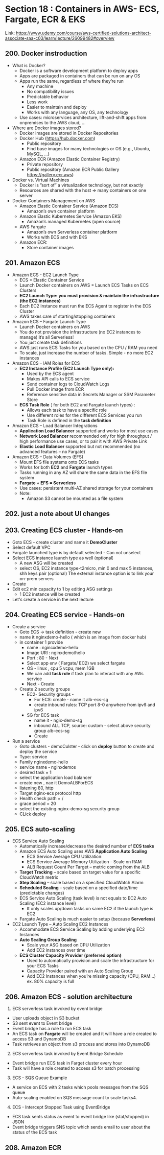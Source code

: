 # Section 18 : Containers in AWS- ECS, Fargate, ECR & EKS
Link: https://www.udemy.com/course/aws-certified-solutions-architect-associate-saa-c03/learn/lecture/26099482#overview

## 200. Docker instroduction
- What is Docker?
  - Docker is a software development platform to deploy apps
  - Apps are packaged in containers that can be run on any OS
  - Apps run the same, regardless of where they’re run
    - Any machine
    - No compatibility issues
    - Predictable behavior
    - Less work
    - Easier to maintain and deploy
    - Works with any language, any OS, any technology
  - Use cases: microservices architecture, lift-and-shift apps from onpremises
to the AWS cloud, …
- Where are Docker images stored?
  - Docker images are stored in Docker Repositories
  - Docker Hub (https://hub.docker.com)
    - Public repository
    - Find base images for many technologies or OS (e.g., Ubuntu, MySQL, …)
  - Amazon ECR (Amazon Elastic Container Registry)
    - Private repository
    - Public repository (Amazon ECR Public Gallery https://gallery.ecr.aws)
- Docker vs. Virtual Machines
  - Docker is ”sort of” a virtualization technology, but not exactly
  - Resources are shared with the host => many containers on one server
- Docker Containers Management on AWS
  - Amazon Elastic Container Service (Amazon ECS)
    - Amazon’s own container platform
  - Amazon Elastic Kubernetes Service (Amazon EKS)
    - Amazon’s managed Kubernetes (open source)
  - AWS Fargate
    - Amazon’s own Serverless container platform
    - Works with ECS and with EKS
  - Amazon ECR:
    - Store container images
 
## 201. Amazon ECS
- Amazon ECS - EC2 Launch Type
  - ECS = Elastic Container Service
  - Launch Docker containers on AWS = Launch ECS Tasks on ECS Clusters
  - **EC2 Launch Type: you must provision & maintain the infrastructure (the EC2 instances)**
  - Each EC2 Instance must run the ECS Agent to register in the ECS Cluster
  - AWS takes care of starting/stopping containers
- Amazon ECS – Fargate Launch Type
  - Launch Docker containers on AWS
  - You do not provision the infrastructure (no EC2 instances to manage) it’s all Serverless!
  - You just create task definitions
  - AWS just runs ECS Tasks for you based on the CPU / RAM you need
  - To scale, just increase the number of tasks. Simple - no more EC2 instances
- Amazon ECS – IAM Roles for ECS
  - **EC2 Instance Profile (EC2 Launch Type only):**
    - Used by the ECS agent
    - Makes API calls to ECS service
    - Send container logs to CloudWatch Logs
    - Pull Docker image from ECR
    - Reference sensitive data in Secrets Manager or SSM Parameter Store
  - **ECS Task Role** ( for both EC2 and Fargate launch types) :
    - Allows each task to have a specific role
    - Use different roles for the different ECS Services you run
    - Task Role is defined in the **task definition**
- Amazon ECS – Load Balancer Integrations
  - **Application Load Balancer** supported and works for most use cases
  - **Network Load Balancer** recommended only for high throughput / high performance use cases, or to pair it with AWS Private Link
  - **Elastic Load Balancer** supported but not recommended (no advanced features – no Fargate)
- Amazon ECS – Data Volumes (EFS)
  - Mount EFS file systems onto ECS tasks
  - Works for both **EC2** and **Fargate** launch types
  - Tasks running in any AZ will share the same data in the EFS file system
  - **Fargate + EFS = Serverless**
  - Use cases: persistent multi-AZ shared storage for
your containers
  - Note:
    - Amazon S3 cannot be mounted as a file system

## 202. just a note about UI changes

## 203. Creating ECS cluster - Hands-on
- Goto ECS - create cluster and name it **DemoCluster**
- Select default VPC
- Fargate launched type is by default selected - Can not unselect
- Select ECS instance launch type as well (optional)
  - A new ASG will be created
  - select OS, EC2 instance type-t2micro, min 0 and max 5 instances, shh keys pair (optional)
The external instance option is to link your on-prem servers
- Create
- Edit ec2 min capacity to 1 by editing ASG settings
  - 1 EC2 instance will be created
- Let's create a service in the next lecture

## 204. Creating ECS service - Hands-on
- Create a service
  - Goto ECS -> task definition - create new
  - name it nginxdemo-hello ( which is an image from docker hub)
  - in container 1 provide
    - name : ngincxdemo-hello
    - Image URI : nginxdemo/hello
    - Port : 80 - Next
    - Select app env ( Fargate/ EC2) we select fargate
    - OS - linux , cpu 5 vcpu, mem 1GB
    - We can add **task role** if task plan to interact with any AWs service
    - Next - Create
  - Create 2 security groups
    - EC2- Security groups -
      - For ECS: create - name it alb-ecs-sg
       - create inbound rules: TCP port 8-0 anywhere from ipv6 and ipv6
     - SG for ECS task
       - name it - ngix-demo-sg
       - inbound ALL TCP, source: custom - select above security group alb-ecs-sg
       - Create
- Run a service
  -   Goto clusters - demoCulster - click on **deploy** button to create and deploy the service
  -   Type: service
  -   Family nginxdemo-hello
  -   service name - nginxdemos
  -   desired task = 1
  -   select the application load balancer
     -  create new , nae it DemoALBForECS
     -  listening 80, http
     -  Target nginx-ecs protocol http
     -  Health check path = /
     -  grace period = 20
   -  select the existing nginx-demo-sg security group
   -  CLick deploy
 
## 205. ECS auto-scaling
- ECS Service Auto Scaling
  - Automatically increase/decrease the desired number of **ECS tasks**
  - Amazon ECS Auto Scaling uses AWS **Application Auto Scaling**
    - ECS Service Average CPU Utilization
    - ECS Service Average Memory Utilization - Scale on RAM
    - ALB Request Count Per Target – metric coming from the ALB
  - **Target Tracking** – scale based on target value for a specific CloudWatch metric
  - **Step Scaling** – scale based on a specified CloudWatch Alarm
  - **Scheduled Scaling** – scale based on a specified date/time (predictable changes)
  - ECS Service Auto Scaling (task level) is not equals to   EC2 Auto Scaling (EC2 instance level)
    - It only scales up/down tasks on same EC2 if the launch type is EC2
  - Fargate Auto Scaling is much easier to setup (because **Serverless**)
- EC2 Launch Type – Auto Scaling EC2 Instances
  - Accommodate ECS Service Scaling by adding underlying EC2 Instances
  - **Auto Scaling Group Scaling**
    - Scale your ASG based on CPU Utilization
    - Add EC2 instances over time
  - **ECS Cluster Capacity Provider (preferred option)**
    - Used to automatically provision and scale the infrastructure for your ECS Tasks
    - Capacity Provider paired with an Auto Scaling Group
    - Add EC2 Instances when you’re missing capacity (CPU, RAM…) ex. 80% capacity is full

## 206. Amazon ECS - solution architecture
1. ECS serverless task invoked by event bridge
  - User uploads object in S3 bucket
  - S3 sent event to Event bridge
  - Event bridge has a rule to run ECS task
  - An ECS task on **Fargate** will be created and it will have a role created to access S3 and DynamoDB
  - Task retrieves an object from s3 process and stores into DynamoDB
2. ECS serverless task invoked by Event Bridge Schedule
  - Event bridge run ECS task in Farget cluster every hour
  - Task will have a role created to access s3 for batch processing

3. ECS - SQS Queue Example
- A service on ECS with 2 tasks which pools messages from the SQS queue
- Auto-scaling enabled on SQS message count to scale tasks4.

4. ECS - Intercept Stopped Task using EventBridge
- ECS task sents status as event to event bridge like (stat/stopped) in JSON
- Event bridge triggers SNS topic which sends email to user about the status of the ECS task

## 208. Amazon ECR 
